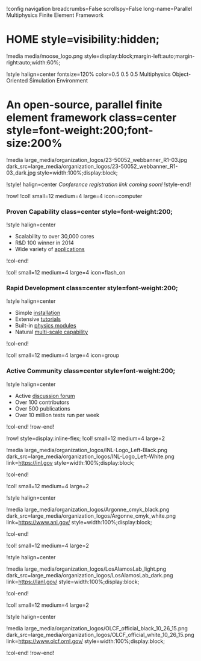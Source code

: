 !config navigation breadcrumbs=False scrollspy=False long-name=Parallel Multiphysics Finite Element Framework

# HOME style=visibility:hidden;

!media media/moose_logo.png style=display:block;margin-left:auto;margin-right:auto;width:60%;

!style halign=center fontsize=120% color=0.5 0.5 0.5
Multiphysics Object-Oriented Simulation Environment

# An open-source, parallel finite element framework class=center style=font-weight:200;font-size:200%

<!-- disable while conference banner is in place
!media large_media/gallery/twist_white.webm quicktime=large_media/gallery/twist_white.mp4 style=width:100%; controls=False autoplay=True loop=True
 -->

!media large_media/organization_logos/23-50052_webbanner_R1-03.jpg dark_src=large_media/organization_logos/23-50052_webbanner_R1-03_dark.jpg style=width:100%;display:block;

!style! halign=center
*Conference registration link coming soon!*
!style-end!

!row!
!col! small=12 medium=4 large=4 icon=computer
### Proven Capability class=center style=font-weight:200;

!style halign=center

- Scalability to over 30,000 cores
- R&D 100 winner in 2014
- Wide variety of [applications](application_usage/tracked_apps.md)

!col-end!

!col! small=12 medium=4 large=4 icon=flash_on
### Rapid Development class=center style=font-weight:200;

!style halign=center

- Simple [installation](getting_started/installation/index.md)
- Extensive [tutorials](getting_started/examples_and_tutorials/index.md)
- Built-in [physics modules](modules/index.md)
- Natural [multi-scale capability](syntax/MultiApps/index.md)

!col-end!

!col! small=12 medium=4 large=4 icon=group
### Active Community class=center style=font-weight:200;

!style halign=center

- Active [discussion forum](https://github.com/idaholab/moose/discussions)
- Over 100 contributors
- Over 500 publications
- Over 10 million tests run per week

!col-end!
!row-end!

!row! style=display:inline-flex;
!col! small=12 medium=4 large=2

!media large_media/organization_logos/INL-Logo_Left-Black.png dark_src=large_media/organization_logos/INL-Logo_Left-White.png link=https://inl.gov style=width:100%;display:block;

!col-end!

!col! small=12 medium=4 large=2

!style halign=center

!media large_media/organization_logos/Argonne_cmyk_black.png dark_src=large_media/organization_logos/Argonne_cmyk_white.png link=https://www.anl.gov/ style=width:100%;display:block;

!col-end!

!col! small=12 medium=4 large=2

!style halign=center

!media large_media/organization_logos/LosAlamosLab_light.png dark_src=large_media/organization_logos/LosAlamosLab_dark.png link=https://lanl.gov/ style=width:100%;display:block;

!col-end!

!col! small=12 medium=4 large=2

!style halign=center

!media large_media/organization_logos/OLCF_official_black_10_26_15.png dark_src=large_media/organization_logos/OLCF_official_white_10_26_15.png link=https://www.olcf.ornl.gov/ style=width:100%;display:block;

!col-end!
!row-end!






